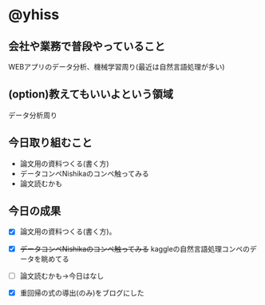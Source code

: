 # @yhiss

## 会社や業務で普段やっていること
WEBアプリのデータ分析、機械学習周り(最近は自然言語処理が多い)

## (option)教えてもいいよという領域
データ分析周り

## 今日取り組むこと
- 論文用の資料つくる(書く方)
- データコンペNishikaのコンペ触ってみる
- 論文読むかも

## 今日の成果
- [x] 論文用の資料つくる(書く方)。
- [x] ~~データコンペNishikaのコンペ触ってみる~~ kaggleの自然言語処理コンペのデータを眺めてる
- [ ] 論文読むかも→今日はなし
- [x] 重回帰の式の導出(のみ)をブログにした

